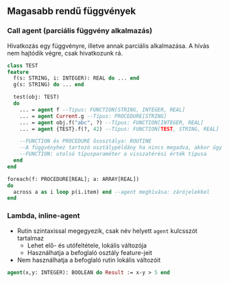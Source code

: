 ## Magasabb rendű függvények

### Call agent (parciális függvény alkalmazás)

Hivatkozás egy függvényre, illetve annak parciális alkalmazása. A hívás nem hajtódik végre, csak hivatkozunk rá.

~~~eiffel
class TEST
feature
  f(s: STRING, i: INTEGER): REAL do ... end
  g(s: STRING) do ... end

  test(obj: TEST)
  do
    ... = agent f --Típus: FUNCTION[STRING, INTEGER, REAL]
    ... = agent Current.g --Típus: PROCEDURE[STRING]
    ... = agent obj.f("abc", ?) --Típus: FUNCTION[INTEGER, REAL]
    ... = agent {TEST}.f(?, 42) --Típus: FUNCTION[TEST, STRING, REAL]

    --FUNCTION és PROCEDURE ősosztálya: ROUTINE
    --A függvényhez tartozó osztálypéldány ha nincs megadva, akkor úgy működik, mint egy paraméter
    --FUNCTION: utolsó típusparaméter a visszatérési érték típusa
  end
end
~~~

~~~eiffel
foreach(f: PROCEDURE[REAL]; a: ARRAY[REAL])
do
  across a as i loop p(i.item) end --agent meghívása: zárójelekkel
end
~~~

### Lambda, inline-agent

- Rutin szintaxissal megegyezik, csak név helyett `agent` kulcsszót tartalmaz
  - Lehet elő- és utófeltétele, lokális változója
  - Használhatja a befoglaló osztály feature-jeit
- Nem használhatja a befoglaló rutin lokális változóit

~~~eiffel
agent(x,y: INTEGER): BOOLEAN do Result := x-y > 5 end
~~~
